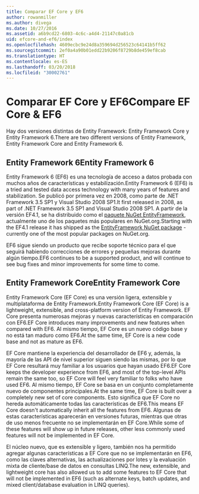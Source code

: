 ```yaml
---
title: Comparar EF Core y EF6
author: rowanmiller
ms.author: divega
ms.date: 10/27/2016
ms.assetid: a6b9cd22-6803-4c6c-a4d4-21147c0a81cb
uid: efcore-and-ef6/index
ms.openlocfilehash: 4609ecbc9e24d8a359694d256523c64141b5ff62
ms.sourcegitcommit: 2ef0a4a90b01edd22b9206f8729b8de459ef8cab
ms.translationtype: HT
ms.contentlocale: es-ES
ms.lasthandoff: 03/20/2018
ms.locfileid: "30002761"
---
```

# <a name="compare-ef-core--ef6"></a><span data-ttu-id="e866a-102">Comparar EF Core y EF6</span><span class="sxs-lookup"><span data-stu-id="e866a-102">Compare EF Core & EF6</span></span>

<span data-ttu-id="e866a-103">Hay dos versiones distintas de Entity Framework: Entity Framework Core y Entity Framework 6.</span><span class="sxs-lookup"><span data-stu-id="e866a-103">There are two different versions of Entity Framework, Entity Framework Core and Entity Framework 6.</span></span>

## <a name="entity-framework-6"></a><span data-ttu-id="e866a-104">Entity Framework 6</span><span class="sxs-lookup"><span data-stu-id="e866a-104">Entity Framework 6</span></span>

<span data-ttu-id="e866a-105">Entity Framework 6 (EF6) es una tecnología de acceso a datos probada con muchos años de características y estabilización.</span><span class="sxs-lookup"><span data-stu-id="e866a-105">Entity Framework 6 (EF6) is a tried and tested data access technology with many years of features and stabilization.</span></span> <span data-ttu-id="e866a-106">Se publicó por primera vez en 2008, como parte de .NET Framework 3.5 SP1 y Visual Studio 2008 SP1.</span><span class="sxs-lookup"><span data-stu-id="e866a-106">It first released in 2008, as part of .NET Framework 3.5 SP1 and Visual Studio 2008 SP1.</span></span> <span data-ttu-id="e866a-107">A partir de la versión EF4.1, se ha distribuido como el [paquete NuGet EntityFramework](https://www.nuget.org/packages/EntityFramework/), actualmente uno de los paquetes más populares en NuGet.org.</span><span class="sxs-lookup"><span data-stu-id="e866a-107">Starting with the EF4.1 release it has shipped as the [EntityFramework NuGet package](https://www.nuget.org/packages/EntityFramework/) - currently one of the most popular packages on NuGet.org.</span></span>

<span data-ttu-id="e866a-108">EF6 sigue siendo un producto que recibe soporte técnico para el que seguirá habiendo correcciones de errores y pequeñas mejoras durante algún tiempo.</span><span class="sxs-lookup"><span data-stu-id="e866a-108">EF6 continues to be a supported product, and will continue to see bug fixes and minor improvements for some time to come.</span></span>

## <a name="entity-framework-core"></a><span data-ttu-id="e866a-109">Entity Framework Core</span><span class="sxs-lookup"><span data-stu-id="e866a-109">Entity Framework Core</span></span>

<span data-ttu-id="e866a-110">Entity Framework Core (EF Core) es una versión ligera, extensible y multiplataforma de Entity Framework.</span><span class="sxs-lookup"><span data-stu-id="e866a-110">Entity Framework Core (EF Core) is a lightweight, extensible, and cross-platform version of Entity Framework.</span></span> <span data-ttu-id="e866a-111">EF Core presenta numerosas mejoras y nuevas características en comparación con EF6.</span><span class="sxs-lookup"><span data-stu-id="e866a-111">EF Core introduces many improvements and new features when compared with EF6.</span></span> <span data-ttu-id="e866a-112">Al mismo tiempo, EF Core es un nuevo código base y no está tan maduro como EF6.</span><span class="sxs-lookup"><span data-stu-id="e866a-112">At the same time, EF Core is a new code base and not as mature as EF6.</span></span>

<span data-ttu-id="e866a-113">EF Core mantiene la experiencia del desarrollador de EF6 y, además, la mayoría de las API de nivel superior siguen siendo las mismas, por lo que EF Core resultará muy familiar a los usuarios que hayan usado EF6.</span><span class="sxs-lookup"><span data-stu-id="e866a-113">EF Core keeps the developer experience from EF6, and most of the top-level APIs remain the same too, so EF Core will feel very familiar to folks who have used EF6.</span></span> <span data-ttu-id="e866a-114">Al mismo tiempo, EF Core se basa en un conjunto completamente nuevo de componentes principales.</span><span class="sxs-lookup"><span data-stu-id="e866a-114">At the same time, EF Core is built over a completely new set of core components.</span></span> <span data-ttu-id="e866a-115">Esto significa que EF Core no hereda automáticamente todas las características de EF6.</span><span class="sxs-lookup"><span data-stu-id="e866a-115">This means EF Core doesn't automatically inherit all the features from EF6.</span></span> <span data-ttu-id="e866a-116">Algunas de estas características aparecerán en versiones futuras, mientras que otras de uso menos frecuente no se implementarán en EF Core.</span><span class="sxs-lookup"><span data-stu-id="e866a-116">While some of these features will show up in future releases, other less commonly used features will not be implemented in EF Core.</span></span>

<span data-ttu-id="e866a-117">El núcleo nuevo, que es extensible y ligero, también nos ha permitido agregar algunas características a EF Core que no se implementarán en EF6, como las claves alternativas, las actualizaciones por lotes y la evaluación mixta de cliente/base de datos en consultas LINQ.</span><span class="sxs-lookup"><span data-stu-id="e866a-117">The new, extensible, and lightweight core has also allowed us to add some features to EF Core that will not be implemented in EF6 (such as alternate keys, batch updates, and mixed client/database evaluation in LINQ queries).</span></span>
